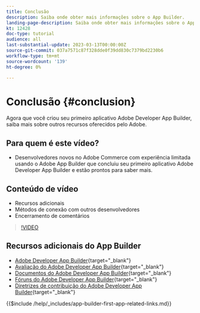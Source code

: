```yaml
---
title: Conclusão
description: Saiba onde obter mais informações sobre o App Builder.
landing-page-description: Saiba onde obter mais informações sobre o App Builder.
kt: 12428
doc-type: tutorial
audience: all
last-substantial-update: 2023-03-13T00:00:00Z
source-git-commit: 037a7571c87f328dde0f39dd830c7379bd2230b6
workflow-type: tm+mt
source-wordcount: '139'
ht-degree: 0%

---
```



# Conclusão {#conclusion}

Agora que você criou seu primeiro aplicativo Adobe Developer App Builder, saiba mais sobre outros recursos oferecidos pelo Adobe.

## Para quem é este vídeo?

* Desenvolvedores novos no Adobe Commerce com experiência limitada usando o Adobe App Builder que concluiu seu primeiro aplicativo Adobe Developer App Builder e estão prontos para saber mais.

## Conteúdo de vídeo

* Recursos adicionais
* Métodos de conexão com outros desenvolvedores
* Encerramento de comentários

>[!VIDEO](https://video.tv.adobe.com/v/3416741)

## Recursos adicionais do App Builder

* [Adobe Developer App Builder](https://developer.adobe.com/app-builder/){target="_blank"}
* [Avaliação do Adobe Developer App Builder](https://developer.adobe.com/app-builder/trial/){target="_blank"}
* [Documentos do Adobe Developer App Builder](https://developer.adobe.com/app-builder/docs/overview/){target="_blank"}
* [Fóruns do Adobe Developer App Builder](https://experienceleaguecommunities.adobe.com/t5/project-firefly/ct-p/project-firefly){target="_blank"}
* [Diretrizes de contribuição do Adobe Developer App Builder](https://developer.adobe.com/app-builder/docs/guides/contribution_guides/){target="_blank"}

{{$include /help/_includes/app-builder-first-app-related-links.md}}
